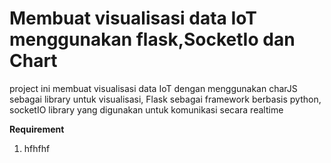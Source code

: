 # Membuat visualisasi data IoT menggunakan flask,SocketIo dan Chart
project ini membuat visualisasi data IoT dengan menggunakan charJS sebagai library untuk visualisasi, Flask sebagai framework berbasis python, socketIO library yang digunakan untuk komunikasi  secara realtime

<b>Requirement</b>
<ol>
  <li>hfhfhf</li>
</ol>
